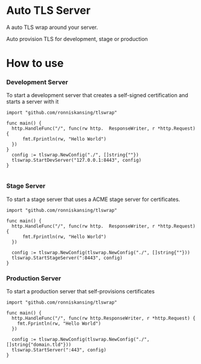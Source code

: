 # Auto TLS Server
A auto TLS wrap around your server.

Auto provision TLS for development, stage or production

# How to use

### Development Server
To start a development server that creates a self-signed certification and starts a server with it

```golang
import "github.com/ronniskansing/tlswrap"

func main() {
  http.HandleFunc("/", func(rw http.  ResponseWriter, r *http.Request) {
      fmt.Fprintln(rw, "Hello World")
  })
}
  config := tlswrap.NewConfig("./", []string{""})
  tlswrap.StartDevServer("127.0.0.1:8443", config)
}
  
```

### Stage Server
To start a stage server that uses a ACME stage server for certificates.

```golang
import "github.com/ronniskansing/tlswrap"

func main() {
  http.HandleFunc("/", func(rw http.  ResponseWriter, r *http.Request) {
      fmt.Fprintln(rw, "Hello World")
  })

  config := tlswrap.NewConfig(tlswrap.NewConfig("./", []string{""}))
  tlswrap.StartStageServer(":8443", config)
}
```

### Production Server
To start a production server that self-provisions certificates
```golang
import "github.com/ronniskansing/tlswrap"

func main() {
  http.HandleFunc("/", func(rw http.ResponseWriter, r *http.Request) {
    fmt.Fprintln(rw, "Hello World")
  })

  config := tlswrap.NewConfig(tlswrap.NewConfig("./", []string{"domain.tld"}))
  tlswrap.StartServer(":443", config)
}
```